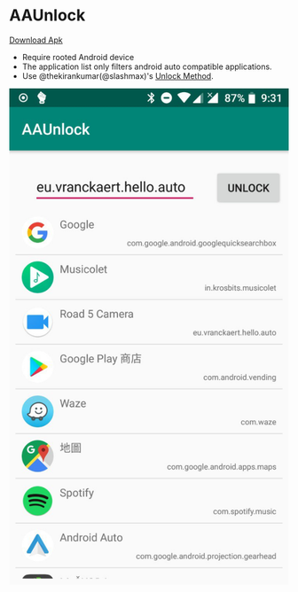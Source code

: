 # AAUnlock

[Download Apk](https://github.com/pinetum/AAUnlock/releases/download/0.0.1/aaunlock.apk)

- Require rooted Android device
- The application list only filters android auto compatible applications.
- Use @thekirankumar(@slashmax)'s [Unlock Method](https://github.com/thekirankumar/carstream-android-auto/blob/77469a75fae14b6868284c377e7b57894619c652/app/src/main/java/com/thekirankumar/youtubeauto/fragments/WebViewPhoneFragment.java#L179).

![](https://github.com/pinetum/AAUnlock/blob/master/images/screenshot.jpg)
